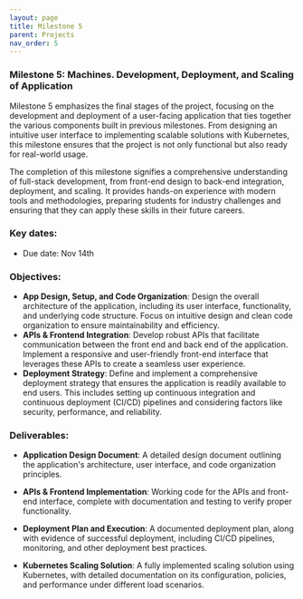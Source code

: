 ```yaml
---
layout: page
title: Milestone 5
parent: Projects
nav_order: 5
---
```

### Milestone 5: Machines. Development, Deployment, and Scaling of Application

Milestone 5 emphasizes the final stages of the project, focusing on the development and deployment of a user-facing application that ties together the various components built in previous milestones. From designing an intuitive user interface to implementing scalable solutions with Kubernetes, this milestone ensures that the project is not only functional but also ready for real-world usage.

The completion of this milestone signifies a comprehensive understanding of full-stack development, from front-end design to back-end integration, deployment, and scaling. It provides hands-on experience with modern tools and methodologies, preparing students for industry challenges and ensuring that they can apply these skills in their future careers.

### Key dates:

- Due date: Nov 14th



### Objectives:

- **App Design, Setup, and Code Organization**: Design the overall architecture of the application, including its user interface, functionality, and underlying code structure. Focus on intuitive design and clean code organization to ensure maintainability and efficiency.
- **APIs & Frontend Integration**: Develop robust APIs that facilitate communication between the front end and back end of the application. Implement a responsive and user-friendly front-end interface that leverages these APIs to create a seamless user experience.
- **Deployment Strategy**: Define and implement a comprehensive deployment strategy that ensures the application is readily available to end users. This includes setting up continuous integration and continuous deployment (CI/CD) pipelines and considering factors like security, performance, and reliability.

### Deliverables:

- **Application Design Document**: A detailed design document outlining the application's architecture, user interface, and code organization principles.

- **APIs & Frontend Implementation**: Working code for the APIs and front-end interface, complete with documentation and testing to verify proper functionality.

- **Deployment Plan and Execution**: A documented deployment plan, along with evidence of successful deployment, including CI/CD pipelines, monitoring, and other deployment best practices.

- **Kubernetes Scaling Solution**: A fully implemented scaling solution using Kubernetes, with detailed documentation on its configuration, policies, and performance under different load scenarios.

